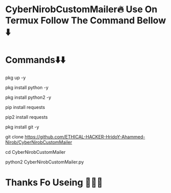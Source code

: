 # CyberNirobCustomMailer🔥 Use On Termux Follow The Command Bellow ⬇️
# Commands⬇️⬇️


 pkg up -y


 pkg install python -y


 pkg install python2 -y


 pip install requests


 pip2 install requests


 pkg install git -y


 git clone https://github.com/ETHICAL-HACKER-HridoY-Ahammed-Nirob/CyberNirobCustomMailer


 cd CyberNirobCustomMailer


 python2 CyberNirobCustomMailer.py

#      Thanks Fo Useing 🥰🔥🔥
